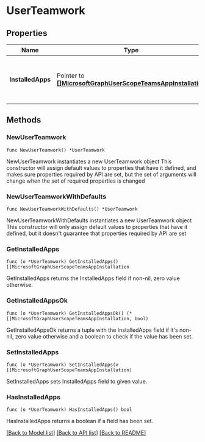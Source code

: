 # UserTeamwork

## Properties

Name | Type | Description | Notes
------------ | ------------- | ------------- | -------------
**InstalledApps** | Pointer to [**[]MicrosoftGraphUserScopeTeamsAppInstallation**](MicrosoftGraphUserScopeTeamsAppInstallation.md) | The apps installed in the personal scope of this user. | [optional] 

## Methods

### NewUserTeamwork

`func NewUserTeamwork() *UserTeamwork`

NewUserTeamwork instantiates a new UserTeamwork object
This constructor will assign default values to properties that have it defined,
and makes sure properties required by API are set, but the set of arguments
will change when the set of required properties is changed

### NewUserTeamworkWithDefaults

`func NewUserTeamworkWithDefaults() *UserTeamwork`

NewUserTeamworkWithDefaults instantiates a new UserTeamwork object
This constructor will only assign default values to properties that have it defined,
but it doesn't guarantee that properties required by API are set

### GetInstalledApps

`func (o *UserTeamwork) GetInstalledApps() []MicrosoftGraphUserScopeTeamsAppInstallation`

GetInstalledApps returns the InstalledApps field if non-nil, zero value otherwise.

### GetInstalledAppsOk

`func (o *UserTeamwork) GetInstalledAppsOk() (*[]MicrosoftGraphUserScopeTeamsAppInstallation, bool)`

GetInstalledAppsOk returns a tuple with the InstalledApps field if it's non-nil, zero value otherwise
and a boolean to check if the value has been set.

### SetInstalledApps

`func (o *UserTeamwork) SetInstalledApps(v []MicrosoftGraphUserScopeTeamsAppInstallation)`

SetInstalledApps sets InstalledApps field to given value.

### HasInstalledApps

`func (o *UserTeamwork) HasInstalledApps() bool`

HasInstalledApps returns a boolean if a field has been set.


[[Back to Model list]](../README.md#documentation-for-models) [[Back to API list]](../README.md#documentation-for-api-endpoints) [[Back to README]](../README.md)


